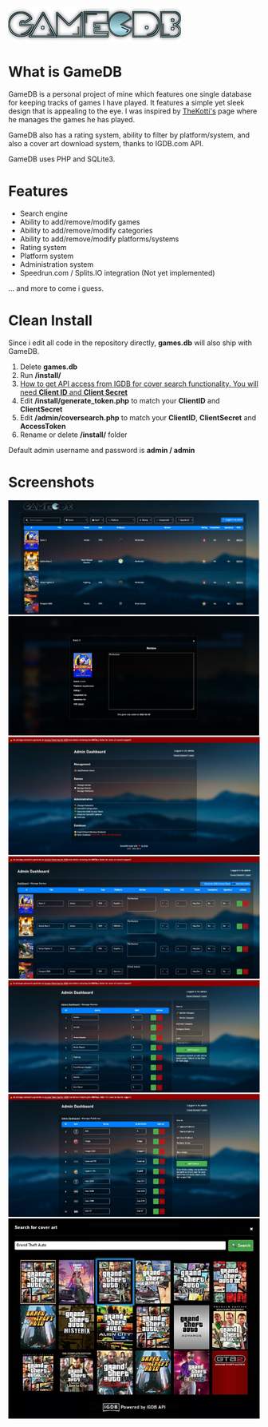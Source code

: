 ![Alt text](/screens/logo_github.png?raw=true "Logo")

# What is GameDB
GameDB is a personal project of mine which features one single database
for keeping tracks of games I have played. It features a simple yet
sleek design that is appealing to the eye. I was inspired by [TheKotti's](https://www.twitch.tv/thekotti "TheKotti's Twitch Channel") page where he manages the games he has played. 

GameDB also has a rating system, ability to filter by platform/system, and also
a cover art download system, thanks to IGDB.com API. 

GameDB uses PHP and SQLite3. 

# Features
- Search engine
- Ability to add/remove/modify games
- Ability to add/remove/modify categories
- Ability to add/remove/modify platforms/systems
- Rating system
- Platform system
- Administration system
- Speedrun.com / Splits.IO integration (Not yet implemented)

... and more to come i guess.

# Clean Install
Since i edit all code in the repository directly, **games.db** will also ship with GameDB. 

1. Delete **games.db**
2. Run **/install/**
3. [How to get API access from IGDB for cover search functionality. You will need **Client ID** and **Client Secret**](https://api-docs.igdb.com/#getting-started)
4. Edit **/install/generate_token.php** to match your **ClientID** and **ClientSecret**
5. Edit **/admin/coversearch.php** to match your **ClientID**, **ClientSecret** and **AccessToken**
6. Rename or delete **/install/** folder

Default admin username and password is **admin / admin**

# Screenshots 
![Alt text](/screens/index.jpg?raw=true "Index")
![Alt text](/screens/modal.jpg?raw=true "Modal")
![Alt text](/screens/admin.jpg?raw=true "Admin Index")
![Alt text](/screens/admin2.jpg?raw=true "Game Index")
![Alt text](/screens/admin3.jpg?raw=true "Categories Index")
![Alt text](/screens/admin4.jpg?raw=true "Platform Index")
![Alt text](/screens/igdb.jpg?raw=true "IGDB Cover Search")
